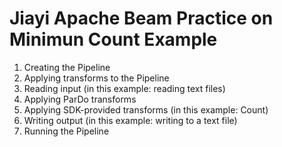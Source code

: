 # Jiayi Apache Beam Practice on Minimun Count Example

1. Creating the Pipeline
2. Applying transforms to the Pipeline
3. Reading input (in this example: reading text files)
4. Applying ParDo transforms
5. Applying SDK-provided transforms (in this example: Count)
6. Writing output (in this example: writing to a text file)
7. Running the Pipeline
